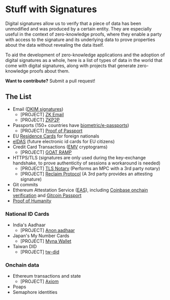 # Stuff with Signatures

Digital signatures allow us to verify that a piece of data has been unmodified and was produced by a certain entity. They are especially useful in the context of zero-knowledge proofs, where they enable a party with access to the signature and its underlying data to prove properties about the data without revealing the data itself. 

To aid the development of zero-knowledge applications and the adoption of digital signatures as a whole, here is a list of types of data in the world that come with digital signatures, along with projects that generate zero-knowledge proofs about them.

**Want to contribute?** Submit a pull request!

## The List
- Email ([DKIM signatures](https://en.wikipedia.org/wiki/DomainKeys_Identified_Mail))
	- [PROJECT] [ZK Email](https://github.com/zkemail)
	- [PROJECT] [ZKP2P](https://github.com/zkp2p/zk-p2p)
- Passports (150+ countries have [biometric/e-passports](https://en.wikipedia.org/wiki/Biometric_passport))
	- [PROJECT] [Proof of Passport](https://github.com/zk-passport/proof-of-passport)
- EU [Residence Cards](https://eur-lex.europa.eu/legal-content/EN/TXT/PDF/?uri=CELEX:32017R1954) for foreign nationals
- [eIDAS](https://digital-strategy.ec.europa.eu/en/policies/eidas-regulation) (future electronic id cards for EU citizens)
- Credit Card Transactions ([EMV](https://en.wikipedia.org/wiki/EMV) cryptograms)
	- [PROJECT] [GOAT RAMP](https://ethglobal.com/showcase/goat-ramp-futsg)
- HTTPS/TLS (signatures are only used during the key-exchange handshake, to prove authenticity of sessions a workaround is needed)
	- [PROJECT] [TLS Notary](https://tlsnotary.org/) (Performs an MPC with a 3rd party notary)
	- [PROJECT] [Reclaim Protocol](https://www.reclaimprotocol.org/) (A 3rd party provides an attesting signature)
- Git commits
- Ethereum Attestation Service ([EAS](https://attest.sh/)), including [Coinbase onchain verification](https://help.coinbase.com/en/coinbase/getting-started/verify-my-account/onchain-verification) and [Gitcoin Passport](https://passport.gitcoin.co/)
- [Proof of Humanity](https://proofofhumanity.id/)

### National ID Cards
- India's Aadhaar
	- [PROJECT] [Anon aadhaar](https://github.com/privacy-scaling-explorations/anon-aadhaar)
- Japan's My Number Cards
	- [PROJECT] [Myna Wallet](https://github.com/MynaWallet/monorepo)
- Taiwan DID
	- [PROJECT] [tw-did](https://github.com/tw-did/tw-did/)

### Onchain data
- Ethereum transactions and state
	- [PROJECT] [Axiom](https://github.com/axiom-crypto/axiom-eth)
- Poaps
- Semaphore identities
